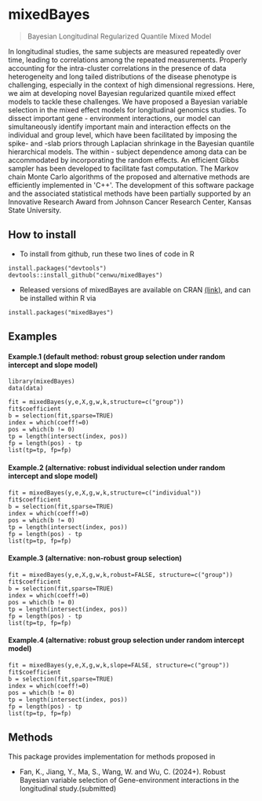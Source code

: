 <!-- README.md is generated from README.Rmd. Please edit that file -->

# mixedBayes

> Bayesian Longitudinal Regularized Quantile Mixed Model


In longitudinal studies, the same subjects are measured repeatedly over time, leading to correlations among the repeated measurements. Properly accounting for the intra-cluster correlations in the presence of data heterogeneity and long tailed distributions of the disease phenotype is challenging, especially in the context of high dimensional regressions. Here, we aim at developing novel Bayesian regularized quantile mixed effect models to tackle these challenges. We have proposed a Bayesian variable selection in the mixed effect models for longitudinal genomics studies. To dissect important gene - environment interactions, our model can simultaneously identify important main and interaction effects on the individual and group level, which have been facilitated by imposing the spike- and -slab priors through Laplacian shrinkage in the Bayesian quantile hierarchical models. The within - subject dependence among data can be accommodated by incorporating the random effects. An efficient Gibbs sampler has been developed to facilitate fast computation. The Markov chain Monte Carlo algorithms of the proposed and alternative methods are efficiently implemented in 'C++'. The development of this software package and the associated statistical methods have been partially supported by an Innovative Research Award from Johnson Cancer Research Center, Kansas State University.

## How to install

  - To install from github, run these two lines of code in R

<!-- end list -->

    install.packages("devtools")
    devtools::install_github("cenwu/mixedBayes")

  - Released versions of mixedBayes are available on CRAN
    [(link)](https://cran.r-project.org/package=mixedBayes), and can be
    installed within R via

<!-- end list -->

    install.packages("mixedBayes")

## Examples

#### Example.1 (default method: robust group selection under random intercept and slope model)

    library(mixedBayes)
    data(data)

    fit = mixedBayes(y,e,X,g,w,k,structure=c("group"))
    fit$coefficient
    b = selection(fit,sparse=TRUE)
    index = which(coeff!=0)
    pos = which(b != 0)
    tp = length(intersect(index, pos))
    fp = length(pos) - tp
    list(tp=tp, fp=fp)

#### Example.2 (alternative: robust individual selection under random intercept and slope model)

    fit = mixedBayes(y,e,X,g,w,k,structure=c("individual"))
    fit$coefficient
    b = selection(fit,sparse=TRUE)
    index = which(coeff!=0)
    pos = which(b != 0)
    tp = length(intersect(index, pos))
    fp = length(pos) - tp
    list(tp=tp, fp=fp)

#### Example.3 (alternative: non-robust group selection)

    fit = mixedBayes(y,e,X,g,w,k,robust=FALSE, structure=c("group"))
    fit$coefficient
    b = selection(fit,sparse=TRUE)
    index = which(coeff!=0)
    pos = which(b != 0)
    tp = length(intersect(index, pos))
    fp = length(pos) - tp
    list(tp=tp, fp=fp)

    
#### Example.4 (alternative: robust group selection under random intercept model)

    fit = mixedBayes(y,e,X,g,w,k,slope=FALSE, structure=c("group"))
    fit$coefficient    
    b = selection(fit,sparse=TRUE)
    index = which(coeff!=0)
    pos = which(b != 0)
    tp = length(intersect(index, pos))
    fp = length(pos) - tp
    list(tp=tp, fp=fp)

## Methods

This package provides implementation for methods proposed in

  - Fan, K., Jiang, Y., Ma, S., Wang, W. and Wu, C. (2024+). Robust Bayesian variable selection of Gene-environment interactions in the longitudinal study.(submitted)
